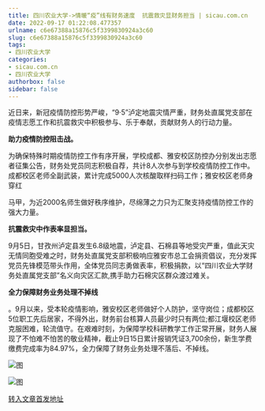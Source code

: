 ```yaml
---
title: 四川农业大学->情暖“疫”线有财务速度  抗震救灾显财务担当 | sicau.com.cn
date: 2022-09-17 01:22:08.477357
urlname: c6e67388a15876c5f3399830924a3c60
slug: c6e67388a15876c5f3399830924a3c60
tags: 
- 四川农业大学
categories:
- sicau.com.cn
- 四川农业大学
authorbox: false
sidebar: false
---
```

近日来，新冠疫情防控形势严峻，“9·5”泸定地震灾情严重，财务处直属党支部在疫情志愿工作和抗震救灾中积极参与、乐于奉献，贡献财务人的行动力量。

**助力疫情防控阻击战。**

为确保特殊时期疫情防控工作有序开展，学校成都、雅安校区防控办分别发出志愿者征集公告，财务处党员同志积极自荐，共计8人次参与到学校疫情防控工作中。成都校区老师全副武装，累计完成5000人次核酸取样扫码工作；雅安校区老师身穿红
<!--more-->
马甲，为近2000名师生做好秩序维护，尽绵薄之力只为汇聚支持疫情防控工作的强大力量。

**抗震救灾中作表率显担当。**

9月5日，甘孜州泸定县发生6.8级地震，泸定县、石棉县等地受灾严重，值此天灾无情同胞受难之时，财务处直属党支部积极响应雅安市总工会捐资倡议，充分发挥党员先锋模范带头作用，全体党员同志勇做表率，积极捐款，以“四川农业大学财务处直属党支部”名义向灾区汇款,携手助力石棉灾区群众渡过难关。

**全力保障财务业务处理不掉线**

。9月以来，受本轮疫情影响，雅安校区老师做好个人防护，坚守岗位；成都校区5位职工先后居家，不得外出，财务前台核算人员最少时只有两位;都江堰校区老师克服困难，轮流值守。在艰难时刻，为保障学校科研教学工作正常开展，财务人展现了不怕难不怕苦的敬业精神，截止9日15日累计报销凭证3,700余份，新生学费缴费完成率为84.97%，全力保障了财务业务处理不落后、不掉线。

![图](https://news.sicau.edu.cn/__local/B/D7/0C/F335ED037302B3825AC99C21E83_F19EC4D4_3DCEE.jpg)

![图](https://news.sicau.edu.cn/__local/C/DE/9B/4CAEC569584ED006713524F0739_0A28CB4B_2F82D.jpg)

[转入文章首发地址](https://news.sicau.edu.cn/info/1078/69557.htm)